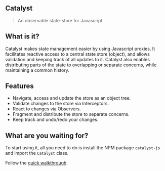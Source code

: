 ## Catalyst

> An observable state-store for Javascript.

## What is it?

Catalyst makes state management easier by using Javascript proxies. It facilitates reactive access to a central state store (object), and allows validation and keeping track of all updates to it. Catalyst also enables distributing parts of the state to overlapping or separate concerns, while maintaining a common history.

## Features

- Navigate, access and update the store as an object tree.
- Validate changes to the store via Interceptors.
- React to changes via Observers.
- Fragment and distribute the store to separate concerns.
- Keep track and undo/redo your changes.

## What are you waiting for?

To start using it, all you need to do is install the NPM package `catalyst-js` and import the `Catalyst` class.

Follow the [quick walkthrough](install.md).
